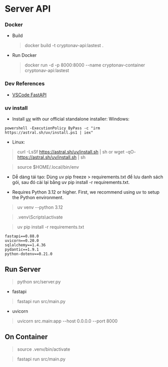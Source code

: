 # Server API

### Docker

- Build

  > docker build -t cryptonav-api:lastest .

- Run Docker
  > docker run -d -p 8000:8000 --name cryptonav-container cryptonav-api:lastest

### Dev References

- [VSCode FastAPI](https://code.visualstudio.com/docs/python/tutorial-fastapi)

### uv install

- Install [uv](https://docs.astral.sh/uv/) with our official standalone installer:
  Windows:

```
powershell -ExecutionPolicy ByPass -c "irm https://astral.sh/uv/install.ps1 | iex"
```
- Linux:
> curl -LsSf https://astral.sh/uv/install.sh | sh
or
> wget -qO- https://astral.sh/uv/install.sh | sh

> source $HOME/.local/bin/env

- Dễ dàng tái tạo: Dùng uv pip freeze > requirements.txt để lưu danh sách gói, sau đó cài lại bằng uv pip install -r requirements.txt.

- Requires Python 3.12 or higher. First, we recommend using uv to setup the Python environment.

> uv venv --python 3.12

> .venv\Scripts\activate

> uv pip install -r requirements.txt

```
fastapi==0.88.0
uvicorn==0.20.0
sqlalchemy==1.4.36
pydantic==1.9.1
python-dotenv==0.21.0

```

## Run Server

> python src/server.py

- fastapi

> fastapi run src/main.py

- uvicorn

> uvicorn src.main:app --host 0.0.0.0 --port 8000

## On Container
> source .venv/bin/activate

> fastapi run src/main.py